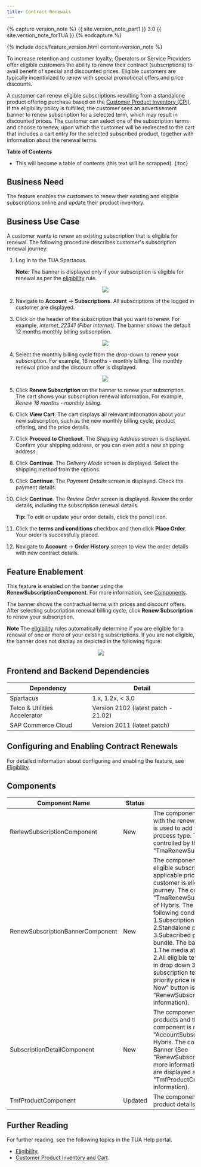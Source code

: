 ```yaml
---
title: Contract Renewals
---
```


{% capture version_note %}
{{ site.version_note_part1 }} 3.0 {{ site.version_note_forTUA }}
{% endcapture %}

{% include docs/feature_version.html content=version_note %}

To increase retention and customer loyalty, Operators or Service Providers offer eligible customers the ability to renew their contract (subscriptions) to avail benefit of special and discounted prices. Eligible customers are typically incentivized to renew with special promotional offers and price discounts.

A customer can renew eligible subscriptions resulting from a standalone product offering purchase based on the [Customer Product Inventory (CPI)](https://help.sap.com/viewer/32f0086927f44c9ab1199f1dab8833cd/latest/en-US/612f26c3d5f14248965ad908cf5952f6.html?q=customer%20product%20inventory). If the eligibility policy is fulfilled, the customer sees an advertisement banner to renew subscription for a selected term, which may result in discounted prices. The customer can select one of the subscription terms and choose to renew, upon which the customer will be redirected to the cart that includes a cart entry for the selected subscribed product, together with information about the renewal terms.

**Table of Contents**

- This will become a table of contents (this text will be scrapped).
{:toc}

## Business Need

The feature enables the customers to renew their existing and eligible subscriptions online and update their product inventory.

## Business Use Case

A customer wants to renew an existing subscription that is eligible for renewal. The following procedure describes customer's subscription renewal journey:

1. Log in to the TUA Spartacus.

    **Note:** The banner is displayed only if your subscription is eligible for renewal as per the [eligibility](https://help.sap.com/viewer/c762d9007c5c4f38bafbe4788446983e/latest/en-US/602fadbbb42c40a68750d0dac7deba8a.html) rule.

    <p align="center"><img src="{{ site.baseurl }}/assets/images/telco/renew-subscription- button.png"></p>

1. Navigate to **Account** -> **Subscriptions**. All subscriptions of the logged in customer are displayed.
1. Click on the header of the subscription that you want to renew. For example, *internet_22341 (Fiber Internet)*. The banner shows the default 12 months monthly billing subscription.

    <p align="center"><img src="{{ site.baseurl }}/assets/images/telco/my-subscriptions.png"></p>

1. Select the monthly billing cycle from the drop-down to renew your subscription. For example, 18 months - monthly billing. The monthly renewal price and the discount offer is displayed.

    <p align="center"><img src="{{ site.baseurl }}/assets/images/telco/Banner.png"></p>

1. Click **Renew Subscription** on the banner to renew your subscription. The cart shows your subscription renewal information. For example, *Renew 18 months - monthly billing*.
1. Click **View Cart**. The cart displays all relevant information about your new subscription, such as the new monthly billing cycle, product offering, and the price details.
1. Click **Proceed to Checkout**. The *Shipping Address* screen is displayed. Confirm your shipping address, or you can even add a new shipping address.
1. Click **Continue**. The *Delivery Mode* screen is displayed. Select the shipping method from the options.
1. Click **Continue**. The *Payment Details* screen is displayed. Check the payment details. 
1. Click **Continue**. The *Review Order* screen is displayed. Review the order details, including the subscription renewal details.

    **Tip:** To edit or update your order details, click the pencil icon.

1. Click the **terms and conditions** checkbox and then click **Place Order**. Your order is successfully placed.
1. Navigate to **Account** -> **Order History** screen to view the order details with new  contract details.

## Feature Enablement

This feature is enabled on the banner using the **RenewSubscriptionComponent**. For more information, see [Components](#components).

The banner shows the contractual terms with prices and discount offers. After selecting subscription renewal billing cycle, click **Renew Subscription** to renew your subscription.

**Note** The [eligibility](https://help.sap.com/viewer/c762d9007c5c4f38bafbe4788446983e/latest/en-US/602fadbbb42c40a68750d0dac7deba8a.html) rules automatically determine if you are eligible for a renewal of one or more of your existing subscriptions. If you are not eligible, the banner does not display as depicted in the following figure:

 <p align="center"><img src="{{ site.baseurl }}/assets/images/telco/No-renewal-eligibility.png"></p>

## Frontend and Backend Dependencies

| Dependency                                	| Detail                                                 	|
|--------------------------------------------	|--------------------------------------------------------	|
| Spartacus                                     	| 1.x, 1.2x, < 3.0                                          	|
| Telco & Utilities Accelerator	             	| Version 2102 (latest patch - 21.02)            	|
| SAP Commerce Cloud 	| Version 2011 (latest patch) 	|

## Configuring and Enabling Contract Renewals

For detailed information about configuring and enabling the feature, see [Eligibility](https://help.sap.com/viewer/c762d9007c5c4f38bafbe4788446983e/latest/en-US/602fadbbb42c40a68750d0dac7deba8a.html).

## Components

| Component   Name                 	| Status  	| Description                                                                                                                                                                                                                                                                                                                                                                                                                                                                                                                                                                                                                                                                                                                                                                                                                                                                 	|
|----------------------------------	|---------	|-----------------------------------------------------------------------------------------------------------------------------------------------------------------------------------------------------------------------------------------------------------------------------------------------------------------------------------------------------------------------------------------------------------------------------------------------------------------------------------------------------------------------------------------------------------------------------------------------------------------------------------------------------------------------------------------------------------------------------------------------------------------------------------------------------------------------------------------------------------------------------	|
| RenewSubscriptionComponent       	| New     	| The component displays the Renewal button with the renewal banner component, which is used to add to cart entries with Retention process type. The text of the button is   controlled by the Hybris component "TmaRenewSubscriptionBannerComponent".                                                                                                                                                                                                                                                                                                                                                                                                                                                                                                                                                                                                                        	|
| RenewSubscriptionBannerComponent 	| New     	| The component displays the renewal banner, eligible subscription terms and its relevant applicable prices for retention if the customer is eligible for the rentention journey. The component is mapped with the "TmaRenewSubscriptionBannerComponent" of Hybris.            The banner is displayed if the following conditions are fulfilled:           1.Subscription base is eligible for retention      2.Standalone price for retention      3.Subscribed product is not part of any bundle.            The banner displays the following:           1.The media attached with web component      2.All eligible terms for retention process type in drop down      3.When a particular subscription term is selected, the highest priority price is displayed.       4.The "Renew Now" button is displayed (see "RenewSubscriptionComponent" for more information). 	|
| SubscriptionDetailComponent      	| New     	| The component displays all subscribed products and their details. The Angular web component is mapped to the "AccountSubscriptionDetailsComponent" of Hybris.       The component displays:      1. Renew Banner (See "RenewSubscriptionBannerComponent" for more information)  2. All subscribed products are displayed as play cards (See "TmfProductComponent" for more information).                                                                                                                                                                                                                                                                                                                                                                                                                                                                                   	|
| TmfProductComponent              	| Updated 	| The component displays the subscribed product details as play card on the frontend.                                                                                                                                                                                                                                                                                                                                                                                                                                                                                                                                                                                                                                                                                                                                                                                         	|

## Further Reading

For further reading, see the following topics in the TUA Help portal.

- [Eligibility](https://help.sap.com/viewer/c762d9007c5c4f38bafbe4788446983e/latest/en-US/602fadbbb42c40a68750d0dac7deba8a.html).
- [Customer Product Inventory and Cart](https://help.sap.com/viewer/32f0086927f44c9ab1199f1dab8833cd/latest/en-US/552515309dd545e7b7878eb081b56453.html).
